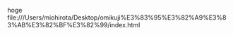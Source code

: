 hoge
file:///Users/miohirota/Desktop/omikuji%E3%83%95%E3%82%A9%E3%83%AB%E3%82%BF%E3%82%99/index.html
